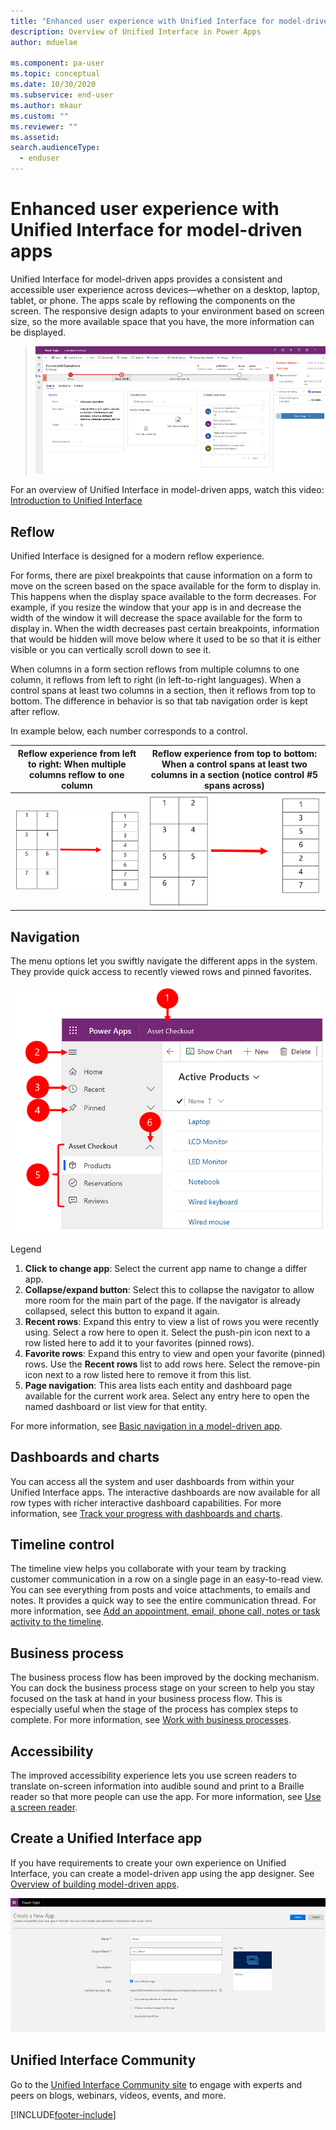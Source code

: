 ```yaml
---
title: "Enhanced user experience with Unified Interface for model-driven apps | MicrosoftDocs"
description: Overview of Unified Interface in Power Apps
author: mduelae

ms.component: pa-user
ms.topic: conceptual
ms.date: 10/30/2020
ms.subservice: end-user
ms.author: mkaur
ms.custom: ""
ms.reviewer: ""
ms.assetid: 
search.audienceType: 
  - enduser
---
```

# Enhanced user experience with Unified Interface for model-driven apps 

Unified Interface for model-driven apps provides a consistent and accessible user experience across devices—whether on a desktop, laptop, tablet, or phone. The apps scale by reflowing the components on the screen. The responsive design adapts to your environment based on screen size, so the more available space that you have, the more information can be displayed.

> ![Unified Interface adapts to the screen.](media/Reflow_2.png "Unified Interface adapts to the screen")

For an overview of Unified Interface in model-driven apps, watch this video: [Introduction to Unified Interface](https://www.youtube.com/watch?v=_VPOi_Iq6ko)

## Reflow 

Unified Interface is designed for a modern reflow experience. 

For forms, there are pixel breakpoints that cause information on a form to move on the screen based on the space available for the form to display in. This happens when the display space available to the form decreases. For example, if you resize the window that your app is in and decrease the width of the window it will decrease the space available for the form to display in. When the width decreases past certain breakpoints, information that would be hidden will move below where it used to be so that it is either visible or you can vertically scroll down to see it.

When columns in a form section reflows from multiple columns to one column, it reflows from left to right (in left-to-right languages). When a control spans at least two columns in a section, then it reflows from top to bottom. The difference in behavior is so that tab navigation order is kept after reflow.

In example below, each number corresponds to a control.

|Reflow experience from left to right: When multiple columns reflow to one column   |Reflow experience from top to bottom: When a control spans at least two columns in a section (notice control #5 spans across) |
|---------|---------|
| ![Reflow experience from multiple columns to one column](media/reflow_example1.png "Reflow experience from multiple columns to one column")     |     ![Reflow experience when control spans at least two columns in a section](media/reflow_example2.png "Reflow experience when control spans at least two columns in a section")   |

## Navigation

The menu options let you swiftly navigate the different apps in the system. They provide quick access to recently viewed rows and pinned favorites.

![Navigation controls showing expanded view.](media/nav-expanded2.png "Navigation controls showing expanded view")  

Legend
  
1. **Click to change app**: Select the current app name to change a differ app. 
2. **Collapse/expand button**: Select this to collapse the navigator to allow more room for the main part of the page. If the navigator is already collapsed, select this button to expand it again. 
3. **Recent rows**: Expand this entry to view a list of rows you were recently using. Select a row here to open it. Select the push-pin icon next to a row listed here to add it to your favorites (pinned rows).
4. **Favorite rows**: Expand this entry to view and open your favorite (pinned) rows. Use the **Recent rows** list to add rows here. Select the remove-pin icon next to a row listed here to remove it from this list.
5.  **Page navigation**: This area lists each entity and dashboard page available for the current work area. Select any entry here to open the named dashboard or list view for that entity.

For more information, see [Basic navigation in a model-driven app](navigation.md).

## Dashboards and charts
You can access all the system and user dashboards from within your Unified Interface apps. The interactive dashboards are now available for all row types with richer interactive dashboard capabilities. For more information, see [Track your progress with dashboards and charts](track-your-progress-with-dashboard-and-charts.md).

## Timeline control 
The timeline view helps you collaborate with your team by tracking customer communication in a row on a single page in an easy-to-read view. You can see everything from posts and voice attachments, to emails and notes. It provides a quick way to see the entire communication thread. For more information, see [Add an appointment, email, phone call, notes or task activity to the timeline](add-activities.md).

## Business process 
The business process flow has been improved by the docking mechanism. You can dock the business process stage on your screen to help you stay focused on the task at hand in your business process flow. This is especially useful when the stage of the process has complex steps to complete. For more information, see [Work with business processes](work-with-business-processes.md).

## Accessibility
The improved accessibility experience lets you use screen readers to translate on-screen information into audible sound and print to a Braille reader so that more people can use the app. For more information, see [Use a screen reader](screen-reader.md).

## Create a Unified Interface app
If you have requirements to create your own experience on Unified Interface, you can create a model-driven app using the app designer. See [Overview of building model-driven apps](../maker/model-driven-apps/model-driven-app-overview.md).

![Create new Unified Interface app.](media/uci-model-driven-app_1.png "Create new Unified Interface app")

## Unified Interface Community

Go to the [Unified Interface Community site](https://community.dynamics.com/365/unified-interface/) to engage with experts and peers on blogs, webinars, videos, events, and more.


[!INCLUDE[footer-include](../includes/footer-banner.md)]
